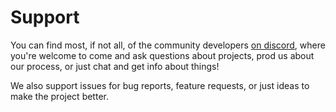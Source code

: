 # Support

You can find most, if not all, of the community developers [on discord](https://discord.gg/jGZxH9f), where you're welcome to come and ask questions about projects, prod us about our process, or just chat and get info about things!

We also support issues for bug reports, feature requests, or just ideas to make the project better.